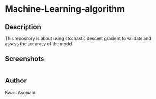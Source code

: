 # Machine-Learning-algorithm
## Description
This repository is about using stochastic descent gradient to validate and assess the accuracy of the model

## Screenshots
![]()

## Author 
Kwasi Asomani